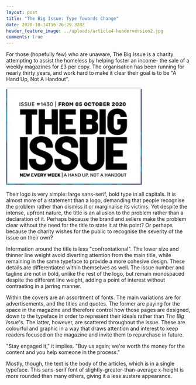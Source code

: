 ```yaml
---
layout: post
title: "The Big Issue: Type Towards Change"
date: 2020-10-14T16:26:29.328Z
header_feature_image: ../uploads/article4-headerversion2.jpg
comments: true
---
```

For those (hopefully few) who are unaware, The Big Issue is a charity attempting to assist the homeless by helping foster an income- the sale of a weekly magazines for £3 per copy. The organisation has been running for nearly thirty years, and work hard to make it clear their goal is to be "A Hand Up, Not A Handout".

![](../uploads/article4-logo.jpg "https://www.bigissue.com/magazines/reasons-to-be-cheerful/")

Their logo is very simple: large sans-serif, bold type in all capitals. It is almost more of a statement than a logo, demanding that people recognise the problem rather than dismiss it or marginalise its victims. Yet despite the intense, upfront nature, the title is an allusion to the problem rather than a declaration of it. Perhaps because the brand and sellers make the problem clear without the need for the title to state it at this point? Or perhaps because the charity wishes for the public to recognise the severity of the issue on their own?

Information around the title is less "confrontational". The lower size and thinner line weight avoid diverting attention from the main title, while remaining in the same typeface to provide a more cohesive design. These details are differentiated within themselves as well. The issue number and tagline are not in bold, unlike the rest of the logo, but remain monospaced despite the different line weight, adding a point of interest without contrasting in a jarring manner.

Within the covers are an assortment of fonts. The main variations are for advertisements, and the titles and quotes. The former are paying for the space in the magazine and therefore control how those pages are designed,  down to the typeface in order to represent their ideals rather than *The Big Issue*'s. The latter, however, are scattered throughout the issue. These are colourful and graphic in a way that draws attention and interest to keep readers focused on the magazine and invite them to repurchase in future.

"Stay engaged it," it implies. "Buy us again; we're worth the money for the content and you help someone in the process."

Mostly, though, the text is the body of the articles, which is in a single typeface. This sans-serif font of slightly-greater-than-average x-height is more rounded than many others, giving it a less austere appearance.